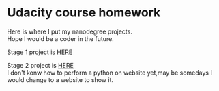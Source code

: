 <html>
<head>
<h1>Udacity course homework</h1>
</head>
<div>
<p>
Here is where I put my nanodegree projects.<br>
Hope I would be a coder in the future.<br>
</p>
<p>
<div>Stage 1 project is <a href="http://htmlpreview.github.io/?https://github.com/vcve/Olivias-Intro-to-Programming-projects/blob/master/Stage-1-Make-a-Web-Page/project_index.html">HERE</a>
</p>

<p>Stage 2 project is <a href="https://github.com/vcve/Olivias-I2P-projects/blob/master/Stage-2-Code-Your-Own-Quiz/Code_Your_Own_Quiz_Project.py">HERE</a><br>
  I don't konw how to perform a python on website yet,may be somedays I would change to a website to show it.
</p>



</p>
</div>
</html>
